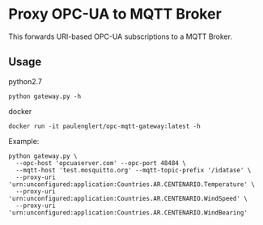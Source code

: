 Proxy OPC-UA to MQTT Broker
===========================


This forwards URI-based OPC-UA subscriptions to a MQTT Broker.

## Usage


python2.7

    python gateway.py -h


docker

    docker run -it paulenglert/opc-mqtt-gateway:latest -h


Example:


    python gateway.py \
      --opc-host 'opcuaserver.com' --opc-port 48484 \
      --mqtt-host 'test.mosquitto.org' --mqtt-topic-prefix '/idatase' \
      --proxy-uri 'urn:unconfigured:application:Countries.AR.CENTENARIO.Temperature' \
      --proxy-uri 'urn:unconfigured:application:Countries.AR.CENTENARIO.WindSpeed' \
      --proxy-uri 'urn:unconfigured:application:Countries.AR.CENTENARIO.WindBearing'
